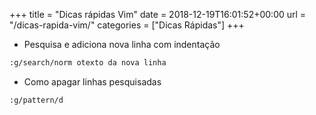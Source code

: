 +++
title = "Dicas rápidas Vim"
date = 2018-12-19T16:01:52+00:00
url = "/dicas-rapida-vim/"
categories = ["Dicas Rápidas"]
+++


* Pesquisa e adiciona nova linha com indentação
```bash
:g/search/norm otexto da nova linha
```


* Como apagar linhas pesquisadas
```bash
:g/pattern/d
```
